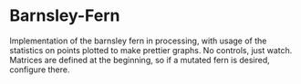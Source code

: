 # Barnsley-Fern
Implementation of the barnsley fern in processing, with usage of the statistics on points plotted to make prettier graphs.
No controls, just watch. Matrices are defined at the beginning, so if a mutated fern is desired, configure there.
